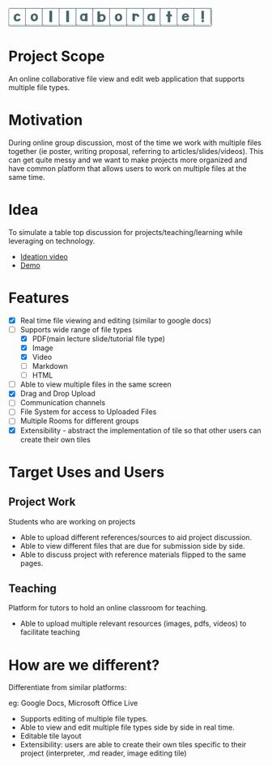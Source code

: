 ![collaborate!](/public/assets/logo.png)

Project Scope
===
An online collaborative file view and edit web application that supports multiple file types.

Motivation
===
During online group discussion, most of the time we work with multiple files together (ie poster, writing proposal, referring to articles/slides/videos). This can get quite messy and we want to make projects more organized and have common platform that allows users to work on multiple files at the same time.

Idea
===
To simulate a table top discussion for projects/teaching/learning while leveraging on technology.
* [Ideation video](https://youtu.be/GKMJ62m6eyM)
* [Demo](https://youtu.be/fPaHSTDO05o)

Features
===
- [x] Real time file viewing and editing (similar to google docs)
- [ ] Supports wide range of file types
  - [x] PDF(main lecture slide/tutorial file type)
  - [x] Image
  - [x] Video
  - [ ] Markdown
  - [ ] HTML
- [ ] Able to view multiple files in the same screen
- [x] Drag and Drop Upload
- [ ] Communication channels
- [ ] File System for access to Uploaded Files
- [ ] Multiple Rooms for different groups
- [x] Extensibility - abstract the implementation of tile so that other users can create their own tiles

Target Uses and Users
===
Project Work
---
Students who are working on projects
* Able to upload different references/sources to aid project discussion.
* Able to view different files that are due for submission side by side.
* Able to discuss project with reference materials flipped to the same pages.

Teaching
---
Platform for tutors to hold an online classroom for teaching.
* Able to upload multiple relevant resources (images, pdfs, videos) to facilitate teaching

How are we different?
===
Differentiate from similar platforms:

eg: Google Docs, Microsoft Office Live

* Supports editing of multiple file types.
* Able to view and edit multiple file types side by side in real time.
* Editable tile layout
* Extensibility: users are able to create their own tiles specific to their project (interpreter, .md reader, image editing tile)
